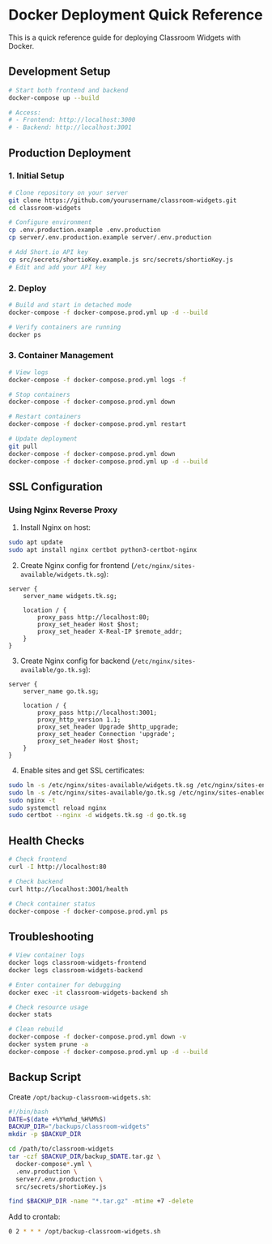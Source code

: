 # Docker Deployment Quick Reference

This is a quick reference guide for deploying Classroom Widgets with Docker.

## Development Setup

```bash
# Start both frontend and backend
docker-compose up --build

# Access:
# - Frontend: http://localhost:3000
# - Backend: http://localhost:3001
```

## Production Deployment

### 1. Initial Setup

```bash
# Clone repository on your server
git clone https://github.com/yourusername/classroom-widgets.git
cd classroom-widgets

# Configure environment
cp .env.production.example .env.production
cp server/.env.production.example server/.env.production

# Add Short.io API key
cp src/secrets/shortioKey.example.js src/secrets/shortioKey.js
# Edit and add your API key
```

### 2. Deploy

```bash
# Build and start in detached mode
docker-compose -f docker-compose.prod.yml up -d --build

# Verify containers are running
docker ps
```

### 3. Container Management

```bash
# View logs
docker-compose -f docker-compose.prod.yml logs -f

# Stop containers
docker-compose -f docker-compose.prod.yml down

# Restart containers
docker-compose -f docker-compose.prod.yml restart

# Update deployment
git pull
docker-compose -f docker-compose.prod.yml down
docker-compose -f docker-compose.prod.yml up -d --build
```

## SSL Configuration

### Using Nginx Reverse Proxy

1. Install Nginx on host:
```bash
sudo apt update
sudo apt install nginx certbot python3-certbot-nginx
```

2. Create Nginx config for frontend (`/etc/nginx/sites-available/widgets.tk.sg`):
```nginx
server {
    server_name widgets.tk.sg;
    
    location / {
        proxy_pass http://localhost:80;
        proxy_set_header Host $host;
        proxy_set_header X-Real-IP $remote_addr;
    }
}
```

3. Create Nginx config for backend (`/etc/nginx/sites-available/go.tk.sg`):
```nginx
server {
    server_name go.tk.sg;
    
    location / {
        proxy_pass http://localhost:3001;
        proxy_http_version 1.1;
        proxy_set_header Upgrade $http_upgrade;
        proxy_set_header Connection 'upgrade';
        proxy_set_header Host $host;
    }
}
```

4. Enable sites and get SSL certificates:
```bash
sudo ln -s /etc/nginx/sites-available/widgets.tk.sg /etc/nginx/sites-enabled/
sudo ln -s /etc/nginx/sites-available/go.tk.sg /etc/nginx/sites-enabled/
sudo nginx -t
sudo systemctl reload nginx
sudo certbot --nginx -d widgets.tk.sg -d go.tk.sg
```

## Health Checks

```bash
# Check frontend
curl -I http://localhost:80

# Check backend
curl http://localhost:3001/health

# Check container status
docker-compose -f docker-compose.prod.yml ps
```

## Troubleshooting

```bash
# View container logs
docker logs classroom-widgets-frontend
docker logs classroom-widgets-backend

# Enter container for debugging
docker exec -it classroom-widgets-backend sh

# Check resource usage
docker stats

# Clean rebuild
docker-compose -f docker-compose.prod.yml down -v
docker system prune -a
docker-compose -f docker-compose.prod.yml up -d --build
```

## Backup Script

Create `/opt/backup-classroom-widgets.sh`:
```bash
#!/bin/bash
DATE=$(date +%Y%m%d_%H%M%S)
BACKUP_DIR="/backups/classroom-widgets"
mkdir -p $BACKUP_DIR

cd /path/to/classroom-widgets
tar -czf $BACKUP_DIR/backup_$DATE.tar.gz \
  docker-compose*.yml \
  .env.production \
  server/.env.production \
  src/secrets/shortioKey.js

find $BACKUP_DIR -name "*.tar.gz" -mtime +7 -delete
```

Add to crontab:
```bash
0 2 * * * /opt/backup-classroom-widgets.sh
```